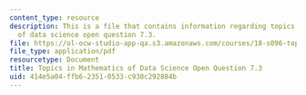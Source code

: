 ```yaml
---
content_type: resource
description: This is a file that contains information regarding topics in mathematics
  of data science open question 7.3.
file: https://ol-ocw-studio-app-qa.s3.amazonaws.com/courses/18-s096-topics-in-mathematics-of-data-science-fall-2015/414e5a04ffb623510533c938c292884b_MIT18_S096F15_Open7.3.pdf
file_type: application/pdf
resourcetype: Document
title: Topics in Mathematics of Data Science Open Question 7.3
uid: 414e5a04-ffb6-2351-0533-c938c292884b
---
```

